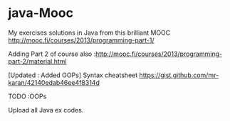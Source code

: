 # java-Mooc
My exercises solutions in Java from this brilliant MOOC  http://mooc.fi/courses/2013/programming-part-1/

Adding Part 2 of course also :http://mooc.fi/courses/2013/programming-part-2/material.html 

[Updated : Added OOPs] Syntax cheatsheet https://gist.github.com/mr-karan/42140edab46ee4f8314d

TODO :OOPs

Upload all Java ex codes.


